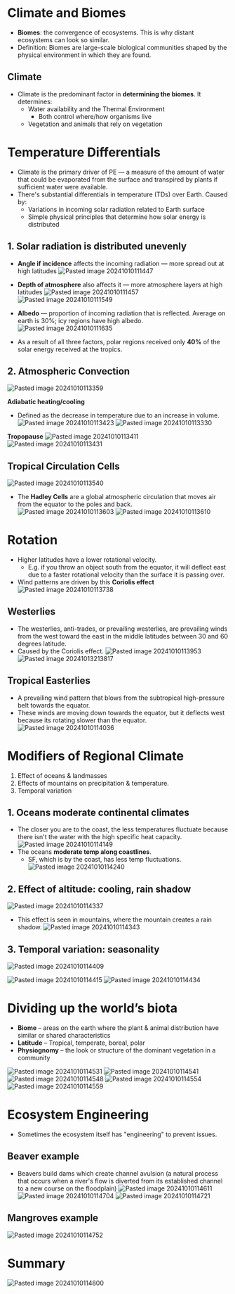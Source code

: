 
# Climate and Biomes
* **Biomes**: the convergence of ecosystems. This is why distant ecosystems can look so similar.
* Definition: Biomes are large-scale biological communities shaped by the physical environment in which they are found.

## Climate
* Climate is the predominant factor in **determining the biomes**. It determines:
	* Water availability and the Thermal Environment
		* Both control where/how organisms live
	* Vegetation and animals that rely on vegetation

# Temperature Differentials
* Climate is the primary driver of PE — a measure of the amount of water that could be evaporated from the surface and transpired by plants if sufficient water were available.
* There's substantial differentials in temperature (TDs) over Earth. Caused by:
	* Variations in incoming solar radiation related to Earth surface
	* Simple physical principles that determine how solar energy is distributed

## **1. Solar radiation is distributed unevenly**
* **Angle if incidence** affects the incoming radiation — more spread out at high latitudes
![Pasted image 20241010111447](../../attachments/Pasted%20image%2020241010111447.png)

* **Depth of atmosphere** also affects it — more atmosphere layers at high latitudes
![Pasted image 20241010111457](../../attachments/Pasted%20image%2020241010111457.png)
![Pasted image 20241010111549](../../attachments/Pasted%20image%2020241010111549.png)

* **Albedo** — proportion of incoming radiation that is reflected. Average on earth is 30%; icy regions have high albedo.
![Pasted image 20241010111635](../../attachments/Pasted%20image%2020241010111635.png)

* As a result of all three factors, polar regions received only **40%** of the solar energy received at the tropics.

## 2. Atmospheric Convection
![Pasted image 20241010113359](../../attachments/Pasted%20image%2020241010113359.png)

**Adiabatic heating/cooling**
* Defined as the decrease in temperature due to an increase in volume.
![Pasted image 20241010113423](../../attachments/Pasted%20image%2020241010113423.png)
![Pasted image 20241010113330](../../attachments/Pasted%20image%2020241010113330.png)

**Tropopause**
![Pasted image 20241010113411](../../attachments/Pasted%20image%2020241010113411.png)![Pasted image 20241010113431](../../attachments/Pasted%20image%2020241010113431.png)

## Tropical Circulation Cells
![Pasted image 20241010113540](../../attachments/Pasted%20image%2020241010113540.png)
* The **Hadley Cells** are a global atmospheric circulation that moves air from the equator to the poles and back.
![Pasted image 20241010113603](../../attachments/Pasted%20image%2020241010113603.png)
![Pasted image 20241010113610](../../attachments/Pasted%20image%2020241010113610.png)

# Rotation
* Higher latitudes have a lower rotational velocity.
	* E.g. if you throw an object south from the equator, it will deflect east due to a faster rotational velocity than the surface it is passing over.
* Wind patterns are driven by this **Coriolis effect**
![Pasted image 20241010113738](../../attachments/Pasted%20image%2020241010113738.png)

## Westerlies
* The westerlies, anti-trades, or prevailing westerlies, are prevailing winds from the west toward the east in the middle latitudes between 30 and 60 degrees latitude.
* Caused by the Coriolis effect.
![Pasted image 20241010113953](../../attachments/Pasted%20image%2020241010113953.png)
![Pasted image 20241013213817](../../attachments/Pasted%20image%2020241013213817.png)
## Tropical Easterlies
* A prevailing wind pattern that blows from the subtropical high-pressure belt towards the equator.
* These winds are moving down towards the equator, but it deflects west because its rotating slower than the equator.
![Pasted image 20241010114036](../../attachments/Pasted%20image%2020241010114036.png)

# Modifiers of Regional Climate
1. Effect of oceans & landmasses
2. Effects of mountains on precipitation & temperature.
3. Temporal variation

## 1. Oceans moderate continental climates
* The closer you are to the coast, the less temperatures fluctuate because there isn't the water with the high specific heat capacity.
![Pasted image 20241010114149](../../attachments/Pasted%20image%2020241010114149.png)
* The oceans **moderate temp along coastlines**.
	* SF, which is by the coast, has less temp fluctuations.
![Pasted image 20241010114240](../../attachments/Pasted%20image%2020241010114240.png)

## 2. Effect of altitude: cooling, rain shadow
![Pasted image 20241010114337](../../attachments/Pasted%20image%2020241010114337.png)
* This effect is seen in mountains, where the mountain creates a rain shadow.
![Pasted image 20241010114343](../../attachments/Pasted%20image%2020241010114343.png)

## 3. Temporal variation: seasonality
![Pasted image 20241010114409](../../attachments/Pasted%20image%2020241010114409.png)

![Pasted image 20241010114415](../../attachments/Pasted%20image%2020241010114415.png)
![Pasted image 20241010114434](../../attachments/Pasted%20image%2020241010114434.png)

# Dividing up the world’s biota
* **Biome** – areas on the earth where the plant & animal distribution have similar or shared characteristics
* **Latitude** – Tropical, temperate, boreal, polar
* **Physiognomy** – the look or structure of the dominant vegetation in a community

![Pasted image 20241010114531](../../attachments/Pasted%20image%2020241010114531.png)
![Pasted image 20241010114541](../../attachments/Pasted%20image%2020241010114541.png)
![Pasted image 20241010114548](../../attachments/Pasted%20image%2020241010114548.png)
![Pasted image 20241010114554](../../attachments/Pasted%20image%2020241010114554.png)
![Pasted image 20241010114559](../../attachments/Pasted%20image%2020241010114559.png)

# Ecosystem Engineering
* Sometimes the ecosystem itself has "engineering" to prevent issues.

## Beaver example
* Beavers build dams which create channel avulsion (a natural process that occurs when a river's flow is diverted from its established channel to a new course on the floodplain)
![Pasted image 20241010114611](../../attachments/Pasted%20image%2020241010114611.png)
![Pasted image 20241010114704](../../attachments/Pasted%20image%2020241010114704.png)
![Pasted image 20241010114721](../../attachments/Pasted%20image%2020241010114721.png)

## Mangroves example
![Pasted image 20241010114752](../../attachments/Pasted%20image%2020241010114752.png)

# Summary
![Pasted image 20241010114800](../../attachments/Pasted%20image%2020241010114800.png)
